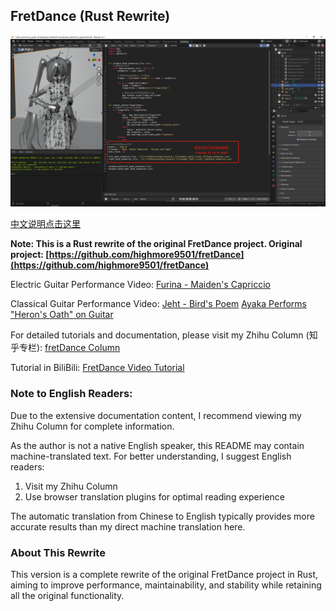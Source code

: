 ## FretDance (Rust Rewrite)

![pic](asset\img\20240517044031.png)

[中文说明点击这里](readmeCN.md)

**Note: This is a Rust rewrite of the original FretDance project. Original project: [https://github.com/highmore9501/fretDance](https://github.com/highmore9501/fretDance)**

Electric Guitar Performance Video:
[Furina - Maiden's Capriccio](https://youtu.be/8zbeerTxgmM)

Classical Guitar Performance Video:
[Jeht - Bird's Poem](https://youtu.be/Vt03JIjESB0)
[Ayaka Performs "Heron's Oath" on Guitar](https://youtu.be/3SDCxXPheTM)

For detailed tutorials and documentation, please visit my Zhihu Column (知乎专栏): [fretDance Column](https://www.zhihu.com/column/c_1932748054936684153)

Tutorial in BiliBili: [FretDance Video Tutorial](https://www.bilibili.com/video/BV1jYp8zQEh2/?spm_id_from=333.1387.0.0)

### Note to English Readers:

Due to the extensive documentation content, I recommend viewing my Zhihu Column for complete information.

As the author is not a native English speaker, this README may contain machine-translated text. For better understanding, I suggest English readers:

1. Visit my Zhihu Column
2. Use browser translation plugins for optimal reading experience

The automatic translation from Chinese to English typically provides more accurate results than my direct machine translation here.

### About This Rewrite

This version is a complete rewrite of the original FretDance project in Rust, aiming to improve performance, maintainability, and stability while retaining all the original functionality.

```

```
